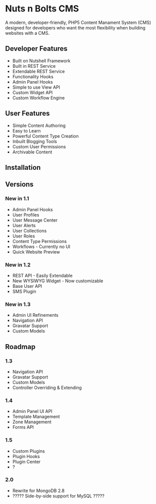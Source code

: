 Nuts n Bolts CMS
================

A modern, developer-friendly, PHP5 Content Manament System (CMS) designed for developers who want the most flexibility when building websites with a CMS.

Developer Features
--------
* Built on Nutshell Framework
* Built in REST Service
* Extendable REST Service
* Functionality Hooks
* Admin Panel Hooks
* Simple to use View API
* Custom Widget API
* Custom Workflow Engine



User Features
-------------
* Simple Content Authoring
* Easy to Learn
* Powerful Content Type Creation
* Inbuilt Blogging Tools
* Custom User Permissions
* Archivable Content


Installation
------------






Versions
--------

### New in 1.1

* Admin Panel Hooks
* User Profiles
* User Message Center
* User Alerts
* User Collections
* User Roles
* Content Type Permissions
* Workflows - Currently no UI
* Quick Website Preview


### New in 1.2

* REST API - Easily Extendable
* New WYSIWYG Widget - Now customizable
* Base User API
* SMS Plugin

### New in 1.3

* Admin UI Refinements
* Navigation API
* Gravatar Support
* Custom Models

Roadmap
-------

### 1.3

* Navigation API
* Gravatar Support
* Custom Models
* Controller Overriding & Extending

### 1.4
* Admin Panel UI API
* Template Management
* Zone Management
* Forms API

### 1.5
* Custom Plugins
* Plugin Hooks
* Plugin Center
* ?

### 2.0

* Rewrite for MongoDB 2.8
* ????? Side-by-side support for MySQL ?????